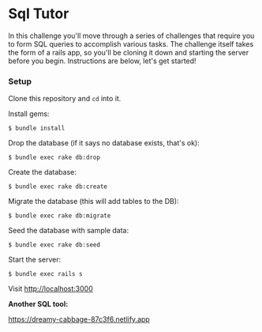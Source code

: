 
# Sql Tutor

In this challenge you'll move through a series of challenges that require you to form SQL queries to accomplish various tasks. The challenge itself takes the form of a rails app, so you'll be cloning it down and starting the server before you begin. Instructions are below, let's get started!


### Setup

Clone this repository and `cd` into it.

Install gems:
```
$ bundle install
```

Drop the database (if it says no database exists, that's ok):
```
$ bundle exec rake db:drop
```

Create the database:
```
$ bundle exec rake db:create
```

Migrate the database (this will add tables to the DB):
```
$ bundle exec rake db:migrate
```

Seed the database with sample data:
```
$ bundle exec rake db:seed
```

Start the server:
```
$ bundle exec rails s
```

Visit [http://localhost:3000](http://localhost:3000)



**Another SQL tool:**

https://dreamy-cabbage-87c3f6.netlify.app

